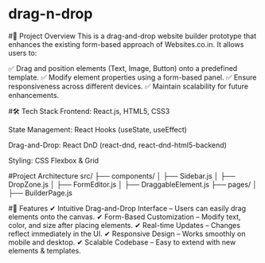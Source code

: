 # drag-n-drop
#📌 Project Overview
This is a drag-and-drop website builder prototype that enhances the existing form-based approach of Websites.co.in. It allows users to:

✅ Drag and position elements (Text, Image, Button) onto a predefined template.
✅ Modify element properties using a form-based panel.
✅ Ensure responsiveness across different devices.
✅ Maintain scalability for future enhancements.

#🛠️ Tech Stack
Frontend: React.js, HTML5, CSS3

State Management: React Hooks (useState, useEffect)

Drag-and-Drop: React DnD (react-dnd, react-dnd-html5-backend)

Styling: CSS Flexbox & Grid

#Project Architecture
src/
├── components/
│   ├── Sidebar.js
│   ├── DropZone.js
│   ├── FormEditor.js
│   ├── DraggableElement.js
├── pages/
│   ├── BuilderPage.js

#🚀 Features
✔ Intuitive Drag-and-Drop Interface – Users can easily drag elements onto the canvas.
✔ Form-Based Customization – Modify text, color, and size after placing elements.
✔ Real-time Updates – Changes reflect immediately in the UI.
✔ Responsive Design – Works smoothly on mobile and desktop.
✔ Scalable Codebase – Easy to extend with new elements & templates.
